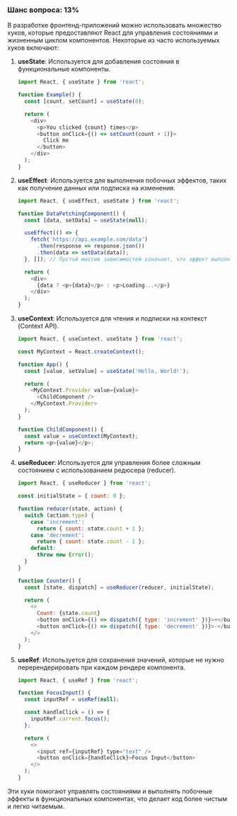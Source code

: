 ### Шанс вопроса: 13%

В разработке фронтенд-приложений можно использовать множество хуков, которые предоставляют React для управления состояниями и жизненным циклом компонентов. Некоторые из часто используемых хуков включают:

1. **useState**: Используется для добавления состояния в функциональные компоненты.
   ```javascript
   import React, { useState } from 'react';

   function Example() {
     const [count, setCount] = useState(0);

     return (
       <div>
         <p>You clicked {count} times</p>
         <button onClick={() => setCount(count + 1)}>
           Click me
         </button>
       </div>
     );
   }
   ```

2. **useEffect**: Используется для выполнения побочных эффектов, таких как получение данных или подписка на изменения.
   ```javascript
   import React, { useEffect, useState } from 'react';

   function DataFetchingComponent() {
     const [data, setData] = useState(null);

     useEffect(() => {
       fetch('https://api.example.com/data')
         .then(response => response.json())
         .then(data => setData(data));
     }, []); // Пустой массив зависимостей означает, что эффект выполняется только один раз при монтировании компонента

     return (
       <div>
         {data ? <p>{data}</p> : <p>Loading...</p>}
       </div>
     );
   }
   ```

3. **useContext**: Используется для чтения и подписки на контекст (Context API).
   ```javascript
   import React, { useContext, useState } from 'react';

   const MyContext = React.createContext();

   function App() {
     const [value, setValue] = useState('Hello, World!');

     return (
       <MyContext.Provider value={value}>
         <ChildComponent />
       </MyContext.Provider>
     );
   }

   function ChildComponent() {
     const value = useContext(MyContext);
     return <p>{value}</p>;
   }
   ```

4. **useReducer**: Используется для управления более сложным состоянием с использованием редюсера (reducer).
   ```javascript
   import React, { useReducer } from 'react';

   const initialState = { count: 0 };

   function reducer(state, action) {
     switch (action.type) {
       case 'increment':
         return { count: state.count + 1 };
       case 'decrement':
         return { count: state.count - 1 };
       default:
         throw new Error();
     }
   }

   function Counter() {
     const [state, dispatch] = useReducer(reducer, initialState);

     return (
       <>
         Count: {state.count}
         <button onClick={() => dispatch({ type: 'increment' })}>+</button>
         <button onClick={() => dispatch({ type: 'decrement' })}>-</button>
       </>
     );
   }
   ```

5. **useRef**: Используется для сохранения значений, которые не нужно перерендерировать при каждом рендере компонента.
   ```javascript
   import React, { useRef } from 'react';

   function FocusInput() {
     const inputRef = useRef(null);

     const handleClick = () => {
       inputRef.current.focus();
     };

     return (
       <>
         <input ref={inputRef} type="text" />
         <button onClick={handleClick}>Focus Input</button>
       </>
     );
   }
   ```

Эти хуки помогают управлять состояниями и выполнять побочные эффекты в функциональных компонентах, что делает код более чистым и легко читаемым.